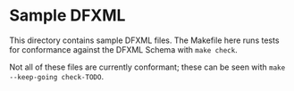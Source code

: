 # Sample DFXML
This directory contains sample DFXML files.  The Makefile here runs tests for conformance against the DFXML Schema with `make check`.

Not all of these files are currently conformant; these can be seen with `make --keep-going check-TODO`.
